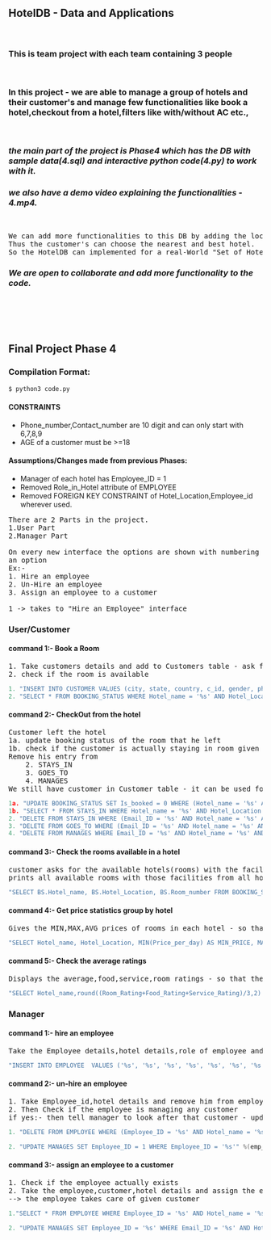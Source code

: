 ## **HotelDB - Data and Applications**
<br>

### This is team project with each team containing 3 people

<br>

### In this project - we are able to manage a group of hotels and their customer's and manage few functionalities like book a hotel,checkout from a hotel,filters like with/without AC etc.,

<br>

### ***the main part of the project is Phase4 which has the DB with sample data(4.sql) and interactive python code(4.py) to work with it.***

### ***we also have a demo video explaining the functionalities - 4.mp4.***

<br>

<pre>
We can add more functionalities to this DB by adding the location and other details so that we can track all the Hotel's.
Thus the customer's can choose the nearest and best hotel.
So the HotelDB can implemented for a real-World "Set of Hotel's", if taken enough care about 'scalability'
</pre> 

### ***We are open to collaborate and add more functionality to the code.***

<br><br>
----


## Final Project Phase 4


### **Compilation Format:**
```sh
$ python3 code.py
```

#### **CONSTRAINTS**
- Phone_number,Contact_number are 10 digit and can only start with 6,7,8,9
- AGE of a customer must be >=18

#### **Assumptions/Changes made from previous Phases:**
- Manager of each hotel has Employee_ID = 1
- Removed Role_in_Hotel attribute of EMPLOYEE
- Removed FOREIGN KEY CONSTRAINT of Hotel_Location,Employee_id wherever used.

<pre>
There are 2 Parts in the project.
1.User Part
2.Manager Part

On every new interface the options are shown with numbering and the user/manager enter's a particular number to pick
an option
Ex:-
1. Hire an employee
2. Un-Hire an employee
3. Assign an employee to a customer

1 -> takes to "Hire an Employee" interface
</pre>

### **User/Customer**

#### command 1:- Book a Room
<pre>
1. Take customers details and add to Customers table - ask for room required
2. check if the room is available
</pre>
```c
1. "INSERT INTO CUSTOMER VALUES (city, state, country, c_id, gender, phn, dob, fname, lname, age);"
2. "SELECT * FROM BOOKING_STATUS WHERE Hotel_name = '%s' AND Hotel_Location = '%s' AND Room_number = '%s' AND Is_Booked = '0'" %(hotel, hotel_loc, room)
```


#### command 2:- CheckOut from the hotel
<pre>
Customer left the hotel
1a. update booking status of the room that he left
1b. check if the customer is actually staying in room given - STAYS_IN
Remove his entry from 
    2. STAYS_IN
    3. GOES_TO
    4. MANAGES
We still have customer in Customer table - it can be used for future analysis/remember the customer when he comes again
</pre>
```c
1a. "UPDATE BOOKING_STATUS SET Is_booked = 0 WHERE (Hotel_name = '%s' AND Hotel_location = '%s' AND room_number = '%s');" %(hotel, hotel_loc, room)
1b. "SELECT * FROM STAYS_IN WHERE Hotel_name = '%s' AND Hotel_Location = '%s' AND Room_number = '%s' AND Email_ID = '%s'" %(hotel, hotel_loc, room, c_id_flag)
2. "DELETE FROM STAYS_IN WHERE (Email_ID = '%s' AND Hotel_name = '%s' AND Hotel_location = '%s' AND room_number = '%s');" %(customer_id, hotel, hotel_loc, room)
3. "DELETE FROM GOES_TO WHERE (Email_ID = '%s' AND Hotel_name = '%s' AND Hotel_location = '%s');" %(customer_id, hotel, hotel_loc)
4. "DELETE FROM MANAGES WHERE Email_ID = '%s' AND Hotel_name = '%s' AND Hotel_location = '%s' AND room_number = '%s';" %(customer_id, hotel, hotel_loc, room)
```

#### command 3:- Check the rooms available in a hotel
<pre>
customer asks for the available hotels(rooms) with the facilities that he want - ask for AC/TV requirement
prints all available rooms with those facilities from all hotels.
</pre>
```c
"SELECT BS.Hotel_name, BS.Hotel_Location, BS.Room_number FROM BOOKING_STATUS AS BS JOIN ROOM_TYPE as RT ON BS.Hotel_name = RT.Hotel_name AND BS.Hotel_Location = RT.Hotel_Location AND BS.Room_number = RT.Room_number WHERE BS.IS_BOOKED = 0 AND HAS_TV = '%s' AND HAS_AC = '%s';" %(tv_flag, ac_flag)
```



#### command 4:- Get price statistics group by hotel
<pre>
Gives the MIN,MAX,AVG prices of rooms in each hotel - so that the customer can check for the affordability.
</pre>
```c
"SELECT Hotel_name, Hotel_Location, MIN(Price_per_day) AS MIN_PRICE, MAX(Price_per_day) AS MAX_PRICE, AVG(Price_per_day) AS AVG_PRICE FROM ROOM GROUP BY Hotel_name, Hotel_Location;"
```



#### command 5:- Check the average ratings
<pre>
Displays the average,food,service,room ratings - so that the customer get an idea of quality of that hotel
</pre>
```c
"SELECT Hotel_name,round((Room_Rating+Food_Rating+Service_Rating)/3,2) AS AVG_RATING, Room_Rating, Food_Rating, Service_Rating FROM REVIEWS_RATING"
```


### **Manager**

#### command 1:- hire an employee
<pre>
Take the Employee details,hotel details,role of employee and hire him - add to employee table. - hire
</pre>
```c
"INSERT INTO EMPLOYEE  VALUES ('%s', '%s', '%s', '%s', '%s', '%s', '%s', '%s', '%s');" %(fname, lname, Employee_ID,Hotel_name, Hotel_Location, Contact_number, Role_in_hotel, M_Employee_ID, Role)
```


#### command 2:- un-hire an employee
<pre>
1. Take Employee_id,hotel details and remove him from employee table - fire
2. Then Check if the employee is managing any customer 
if yes:- then tell manager to look after that customer - update manages table
</pre>
```c
1. "DELETE FROM EMPLOYEE WHERE (Employee_ID = '%s' AND Hotel_name = '%s' AND Hotel_location = '%s');" %(emp_id, hotel, hotel_loc)

2. "UPDATE MANAGES SET Employee_ID = 1 WHERE Employee_ID = '%s'" %(emp_id)
```

#### command 3:- assign an employee to a customer
<pre>
1. Check if the employee actually exists
2. Take the employee,customer,hotel details and assign the employee to customer - update manages table
--> the employee takes care of given customer
</pre>
```c
1."SELECT * FROM EMPLOYEE WHERE Employee_ID = '%s' AND Hotel_name = '%s' AND Hotel_Location = '%s'" %(emp_id, hotel, hotel_loc)

2. "UPDATE MANAGES SET Employee_ID = '%s' WHERE Email_ID = '%s' AND Hotel_name = '%s' AND Hotel_location = '%s' AND room_number = '%s';" %(emp_id, c_id, hotel, hotel_loc, room)
```



